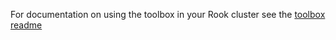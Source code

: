 For documentation on using the toolbox in your Rook cluster see the [toolbox readme](/Documentation/toolbox.md)